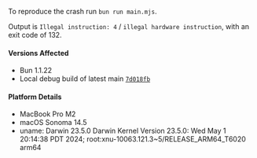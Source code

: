 To reproduce the crash run `bun run main.mjs`.

Output is `Illegal instruction: 4` / `illegal hardware instruction`, with an exit code of 132.

#### Versions Affected

- Bun 1.1.22
- Local debug build of latest main [`7d018fb`](https://github.com/oven-sh/bun/commit/7d018fb323ec13118368df8e9773d7604efec65a)

#### Platform Details

- MacBook Pro M2
- macOS Sonoma 14.5
- uname: Darwin 23.5.0 Darwin Kernel Version 23.5.0: Wed May  1 20:14:38 PDT 2024; root:xnu-10063.121.3~5/RELEASE_ARM64_T6020 arm64
